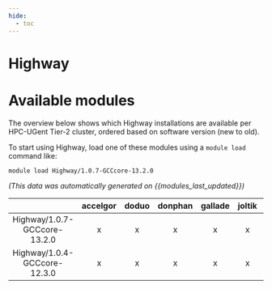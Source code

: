 ```yaml
---
hide:
  - toc
---
```


Highway
=======

# Available modules


The overview below shows which Highway installations are available per HPC-UGent Tier-2 cluster, ordered based on software version (new to old).

To start using Highway, load one of these modules using a `module load` command like:

```shell
module load Highway/1.0.7-GCCcore-13.2.0
```

*(This data was automatically generated on {{modules_last_updated}})*  

| |accelgor|doduo|donphan|gallade|joltik|shinx|
| :---: | :---: | :---: | :---: | :---: | :---: | :---: |
|Highway/1.0.7-GCCcore-13.2.0|x|x|x|x|x|x|
|Highway/1.0.4-GCCcore-12.3.0|x|x|x|x|x|x|
